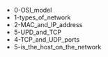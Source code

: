 * 0-OSI_model
* 1-types_of_network
* 2-MAC_and_IP_address
* 5-UPD_and_TCP
* 4-TCP_and_UDP_ports
* 5-is_the_host_on_the_network
